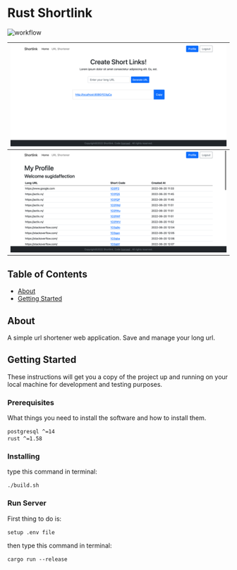 # Rust Shortlink

![workflow](https://github.com/sugidaffection/rust-shortlink/actions/workflows/rust.yml/badge.svg)

|![screenshot](screenshots/screenshot1.png?)|
|-|
|![screenshot](screenshots/screenshot2.png?)|

## Table of Contents

- [About](#about)
- [Getting Started](#getting_started)

## About <a name = "about"></a>

A simple url shortener web application. Save and manage your long url.

## Getting Started <a name = "getting_started"></a>

These instructions will get you a copy of the project up and running on your local machine for development and testing purposes.

### Prerequisites

What things you need to install the software and how to install them.

```
postgresql ^=14
rust ^=1.58
```

### Installing

type this command in terminal:
```
./build.sh
```

### Run Server
First thing to do is: 
```
setup .env file
```

then type this command in terminal:
```
cargo run --release
```